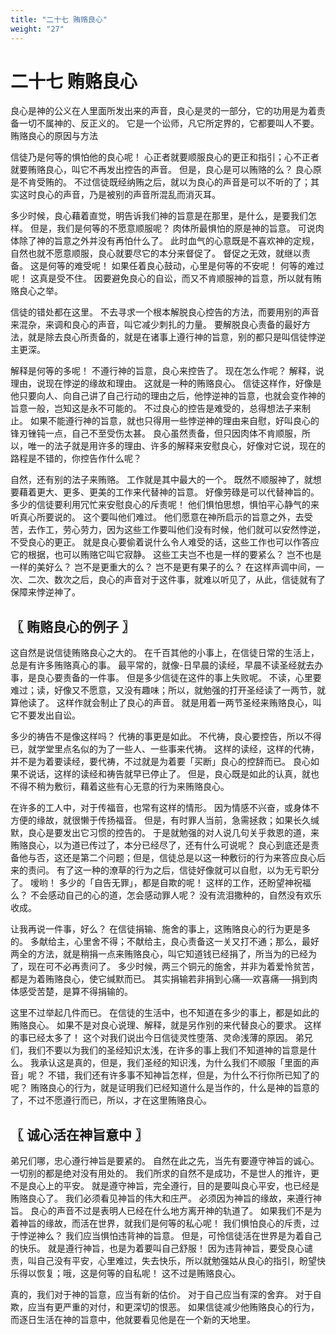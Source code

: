 ```yaml
---
title: "二十七 贿赂良心"
weight: "27"
---
```


# 二十七 贿赂良心


良心是神的公义在人里面所发出来的声音，良心是灵的一部分，它的功用是为着责备一切不属神的、反正义的。
它是一个讼师，凡它所定界的，它都要叫人不要。
贿赂良心的原因与方法

信徒乃是何等的惧怕他的良心呢！
心正者就要顺服良心的更正和指引；心不正者就要贿赂良心，叫它不再发出控告的声音。
但是，良心是可以贿赂的么？
良心原是不肯受贿的。
不过信徒既经纳贿之后，就以为良心的声音是可以不听的了；其实这时良心的声音，乃是被别的声音所混乱而消灭耳。

多少时候，良心藉着直觉，明告诉我们神的旨意是在那里，是什么，是要我们怎样。
但是，我们是何等的不愿意顺服呢？
肉体所最惧怕的原是神的旨意。
可说肉体除了神的旨意之外并没有再怕什么了。
此时血气的心意既是不喜欢神的定规，自然也就不愿意顺服，良心就要尽它的本分来督促了。
督促之无效，就继以责备。
这是何等的难受呢！
如果任着良心鼓动，心里是何等的不安呢！
何等的难过呢！
这真是受不住。
因要避免良心的自讼，而又不肯顺服神的旨意，所以就有贿赂良心之举。

信徒的错处都在这里。
不去寻求一个根本解脱良心控告的方法，而要用别的声音来混杂，来调和良心的声音，叫它减少刺扎的力量。
要解脱良心责备的最好方法，就是除去良心所责备的，就是在诸事上遵行神的旨意，别的都只是叫信徒悖逆主更深。

解释是何等的多呢！
不遵行神的旨意，良心来控告了。
现在怎么作呢？
解释，说理由，说现在悖逆的缘故和理由。
这就是一种的贿赂良心。
信徒这样作，好像是他只要向人、向自己讲了自己行动的理由之后，他悖逆神的旨意，也就会变作神的旨意一般，岂知这是永不可能的。
不过良心的控告是难受的，总得想法子来制止。
如果不能遵行神的旨意，就也只得用一些悖逆神的理由来自慰，好叫良心的锋刃锉钝一点，自己不至受伤太甚。
良心虽然责备，但只因肉体不肯顺服，所以，唯一的法子就是用许多的理由、许多的解释来安慰良心，好像对它说，现在的路程是不错的，你控告作什么呢？

自然，还有别的法子来贿赂。
工作就是其中最大的一个。
既然不顺服神了，就想要藉着更大、更多、更美的工作来代替神的旨意。
好像劳碌是可以代替神旨的。
多少的信徒要利用冗忙来安慰良心的斥责呢！
他们惧怕思想，惧怕平心静气的来听真心所要说的。
这个要叫他们难过。
他们愿意在神所启示的旨意之外，去受苦，去作工，劳心劳力，因为这些工作要叫他们没有时候，他们就可以安然悖逆，不受良心的更正。
就是良心要偷着说什么令人难受的话，这些工作也可以作答应它的根据，也可以贿赂它叫它寂静。
这些工夫岂不也是一样的要紧么？
岂不也是一样的美好么？
岂不是更重大的么？
岂不是更有果子的么？
在这样声调中间，一次、二次、数次之后，良心的声音对于这件事，就难以听见了，从此，信徒就有了保障来悖逆神了。

## 〖 贿赂良心的例子 〗

这自然是说信徒贿赂良心之大的。
在千百其他的小事上，在信徒日常的生活上，总是有许多贿赂真心的事。
最平常的，就像-日早晨的读经，早晨不读圣经就去办事，是良心要责备的一件事。
但是多少信徒在这件的事上失败呢。
不读，心里要难过；读，好像又不愿意，又没有趣味；所以，就勉强的打开圣经读了一两节，就算他读了。
这样作就会制止了良心的声音。
就是用着一两节圣经来贿赂良心，叫它不要发出自讼。

多少的祷告不是像这样吗？
代祷的事更是如此。
不代祷，良心要控告，所以不得已，就学堂里点名似的为了一些人、一些事来代祷。
这样的读经，这样的代祷，并不是为着要读经，要代祷，不过就是为着要「买断」良心的控辞而已。
良心如果不说话，这样的读经和祷告就早已停止了。
但是，良心既是如此的认真，就也不得不稍为敷衍，藉着这些有心无意的行为来贿赂良心。

在许多的工人中，对于传福音，也常有这样的情形。
因为情感不兴奋，或身体不方便的缘故，就很懒于传扬福音。
但是，有时罪人当前，急需拯救；如果长久缄默，良心是要发出它习惯的控告的。
于是就勉强的对人说几句关乎救恩的道，来贿赂良心，以为道已传过了，本分已经尽了，还有什么可说呢？
良心到底还是责备他与否，这还是第二个问题；但是，信徒总是以这一种敷衍的行为来答应良心后来的责问。
有了这一种的潦草的行为之后，信徒好像就可以自慰，以为无亏职分了。
嗳哟！
多少的「自告无罪」，都是自欺的呢！
这样的工作，还盼望神祝福么？
不会感动自己的心的道，怎会感动罪人呢？
没有流泪撒种的，自然没有欢乐收成。

让我再说一件事，好么？
在信徒捐输、施舍的事上，这贿赂良心的行为更是多的。
多献给主，心里舍不得；不献给主，良心责备这一关又打不通；那么，最好两全的方法，就是稍捐一点来贿赂良心，叫它知道钱已经捐了，所当为的已经为了，现在可不必再责问了。
多少时候，两三个铜元的施舍，并非为着爱怜贫苦，都是为着贿赂良心，使它缄默而已。
其实捐输若非捐到心痛──欢喜痛──捐到肉体感受苦楚，是算不得捐输的。

这里不过举起几件而已。
在信徒的生活中，也不知道在多少的事上，都是如此的贿赂良心。
如果不是对良心说理、解释，就是另作别的来代替良心的要求。
这样的事已经太多了！
这个对我们说出今日信徒灵性堕落、灵命浅薄的原因。
弟兄们，我们不要以为我们的圣经知识太浅，在许多的事上我们不知道神的旨意是什么。
我承认这是真的，但是，我们圣经的知识浅，为什么我们不顺服「里面的声音」呢？
不错，我们还有许多事不知神旨怎样，但是，为什么不行你所已知了的呢？
贿赂良心的行为，就是证明我们已经知道什么是当作的，什么是神的旨意的了，不过不愿遵行而已，所以，才在这里贿赂良心。

## 〖 诚心活在神旨意中 〗

弟兄们哪，忠心遵行神旨是要紧的。
自然在此之先，当先有要遵守神旨的诚心。
一切别的都是绝对没有用处的。
我们所求的自然不是成功，不是世人的推许，更不是良心上的平安。
就是遵守神旨，完全遵行，目的是要叫良心平安，也已经是贿赂良心了。
我们必须看见神旨的伟大和庄严。
必须因为神旨的缘故，来遵行神旨。
良心的声音不过是表明人已经在什么地方离开神的轨道了。
如果我们不是为着神旨的缘故，而活在世界，就我们是何等的私心呢！
我们惧怕良心的斥责，过于悖逆神么？
我们应当惧怕违背神的旨意。
但是，可怜信徒活在世界是为着自己的快乐。
就是遵行神旨，也是为着要叫自己舒服！
因为违背神旨，要受良心谴责，叫自己没有平安，心里难过，失去快乐，所以就勉强姑从良心的指引，盼望快乐得以恢复；哦，这是何等的自私呢！
这不过是贿赂良心。

真的，我们对于神的旨意，应当有新的估价。
对于自己应当有深的舍弃。
对于自欺，应当有更严重的对付，和更深切的恨恶。
如果信徒减少他贿赂良心的行为，而逐日生活在神的旨意中，他就要看见他是在一个新的天地里。
